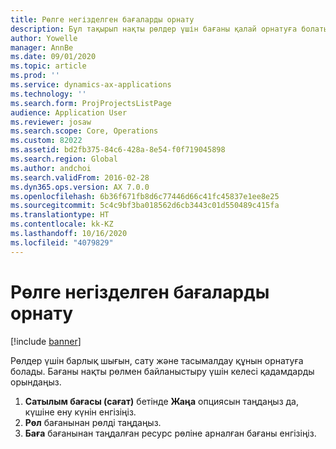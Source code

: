 ```yaml
---
title: Рөлге негізделген бағаларды орнату
description: Бұл тақырып нақты рөлдер үшін бағаны қалай орнатуға болатындығы туралы ақпарат береді.
author: Yowelle
manager: AnnBe
ms.date: 09/01/2020
ms.topic: article
ms.prod: ''
ms.service: dynamics-ax-applications
ms.technology: ''
ms.search.form: ProjProjectsListPage
audience: Application User
ms.reviewer: josaw
ms.search.scope: Core, Operations
ms.custom: 82022
ms.assetid: bd2fb375-84c6-428a-8e54-f0f719045898
ms.search.region: Global
ms.author: andchoi
ms.search.validFrom: 2016-02-28
ms.dyn365.ops.version: AX 7.0.0
ms.openlocfilehash: 6b36f671fb8d6c77446d66c41fc45837e1ee8e25
ms.sourcegitcommit: 5c4c9bf3ba018562d6cb3443c01d550489c415fa
ms.translationtype: HT
ms.contentlocale: kk-KZ
ms.lasthandoff: 10/16/2020
ms.locfileid: "4079829"
---
```

# <a name="set-up-role-based-pricing"></a>Рөлге негізделген бағаларды орнату

[!include [banner](../includes/banner.md)]

Рөлдер үшін барлық шығын, сату және тасымалдау құнын орнатуға болады. Бағаны нақты рөлмен байланыстыру үшін келесі қадамдарды орындаңыз.

1. **Сатылым бағасы (сағат)** бетінде **Жаңа** опциясын таңдаңыз да, күшіне ену күнін енгізіңіз.
2. **Рөл** бағанынан рөлді таңдаңыз.
3. **Баға** бағанынан таңдалған ресурс рөліне арналған бағаны енгізіңіз.
